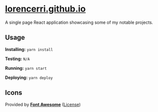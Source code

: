 # [lorencerri.github.io](https://lorencerri.github.io)

A single page React application showcasing some of my notable projects.

## Usage

**Installing:** `yarn install`

**Testing:** `N/A`

**Running:** `yarn start`

**Deploying:** `yarn deploy`

## Icons

Provided by [**Font Awesome**](https://fontawesome.com) ([License](https://fontawesome.com/license))
